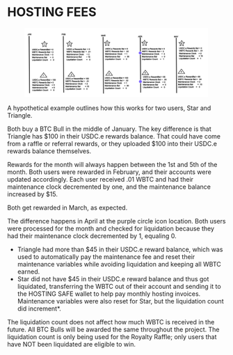 # HOSTING FEES

<figure><img src="../../../../.gitbook/assets/image (1) (3).png" alt=""><figcaption></figcaption></figure>

A hypothetical example outlines how this works for two users, Star and Triangle.

Both buy a BTC Bull in the middle of January. The key difference is that Triangle has $100 in their USDC.e rewards balance. That could have come from a raffle or referral rewards, or they uploaded $100 into their USDC.e rewards balance themselves. &#x20;

Rewards for the month will always happen between the 1st and 5th of the month. Both users were rewarded in February, and their accounts were updated accordingly.  Each user received .01 WBTC and had their maintenance clock decremented by one, and the maintenance balance increased by $15. &#x20;

Both get rewarded in March, as expected.&#x20;

The difference happens in April at the purple circle icon location. Both users were processed for the month and checked for liquidation because they had their maintenance clock decremented by 1, equaling 0.

* Triangle had more than $45 in their USDC.e reward balance, which was used to automatically pay the maintenance fee and reset their maintenance variables while avoiding liquidation and keeping all WBTC earned.  &#x20;
* Star did not have $45 in their USDC.e reward balance and thus got liquidated, transferring the WBTC out of their account and sending it to the HOSTING SAFE wallet to help pay monthly hosting invoices. Maintenance variables were also reset for Star, but the liquidation count did increment\*.&#x20;

The liquidation count does not affect how much WBTC is received in the future. All BTC Bulls will be awarded the same throughout the project. The liquidation count is only being used for the Royalty Raffle; only users that have NOT been liquidated are eligible to win.&#x20;

